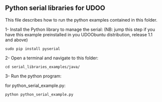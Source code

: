 Python serial libraries for UDOO
------------

This file describes how to run the python examples contained in this folder.

1- Install the Python library to manage the serial:
(NB: jump this step if you have this example preinstalled in you UDOObuntu distribution, release 1.1 and above)

    sudo pip install pyserial

2- Open a terminal and navigate to this folder:

    cd serial_libraries_examples/java/

3- Run the python program:

for python_serial_example.py:

    python python_serial_example.py